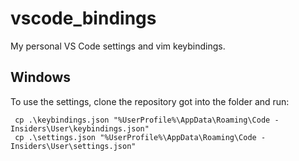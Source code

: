 # vscode_bindings

My personal VS Code settings and vim keybindings.

## Windows
To use the settings, clone the repository got into the folder and run:

```pwsh
 cp .\keybindings.json "%UserProfile%\AppData\Roaming\Code - Insiders\User\keybindings.json"
 cp .\settings.json "%UserProfile%\AppData\Roaming\Code - Insiders\User\settings.json"
```